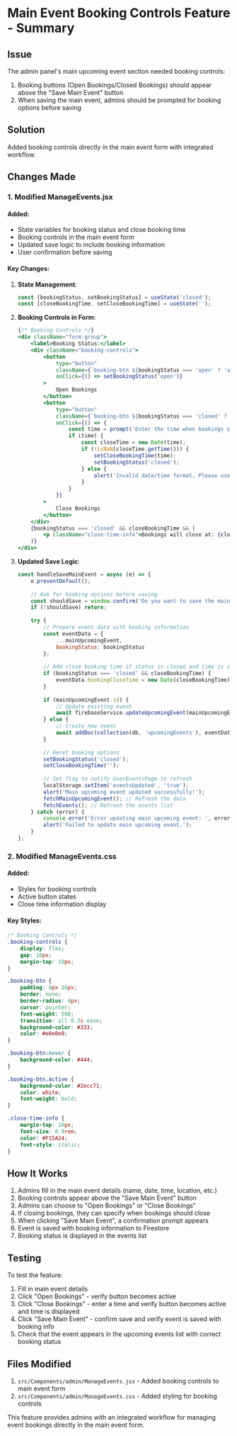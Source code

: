 # Main Event Booking Controls Feature - Summary

## Issue
The admin panel's main upcoming event section needed booking controls:
1. Booking buttons (Open Bookings/Closed Bookings) should appear above the "Save Main Event" button
2. When saving the main event, admins should be prompted for booking options before saving

## Solution
Added booking controls directly in the main event form with integrated workflow.

## Changes Made

### 1. Modified ManageEvents.jsx

#### Added:
- State variables for booking status and close booking time
- Booking controls in the main event form
- Updated save logic to include booking information
- User confirmation before saving

#### Key Changes:

1. **State Management**:
   ```javascript
   const [bookingStatus, setBookingStatus] = useState('closed');
   const [closeBookingTime, setCloseBookingTime] = useState('');
   ```

2. **Booking Controls in Form**:
   ```jsx
   {/* Booking Controls */}
   <div className="form-group">
       <label>Booking Status:</label>
       <div className="booking-controls">
           <button 
               type="button"
               className={`booking-btn ${bookingStatus === 'open' ? 'active' : ''}`}
               onClick={() => setBookingStatus('open')}
           >
               Open Bookings
           </button>
           <button 
               type="button"
               className={`booking-btn ${bookingStatus === 'closed' ? 'active' : ''}`}
               onClick={() => {
                   const time = prompt('Enter the time when bookings should close (e.g., 2023-12-31 18:00):');
                   if (time) {
                       const closeTime = new Date(time);
                       if (!isNaN(closeTime.getTime())) {
                           setCloseBookingTime(time);
                           setBookingStatus('closed');
                       } else {
                           alert('Invalid date/time format. Please use YYYY-MM-DD HH:MM format.');
                       }
                   }
               }}
           >
               Close Bookings
           </button>
       </div>
       {bookingStatus === 'closed' && closeBookingTime && (
           <p className="close-time-info">Bookings will close at: {closeBookingTime}</p>
       )}
   </div>
   ```

3. **Updated Save Logic**:
   ```javascript
   const handleSaveMainEvent = async (e) => {
       e.preventDefault();
       
       // Ask for booking options before saving
       const shouldSave = window.confirm('Do you want to save the main event with the selected booking options?');
       if (!shouldSave) return;
       
       try {
           // Prepare event data with booking information
           const eventData = {
               ...mainUpcomingEvent,
               bookingStatus: bookingStatus
           };
           
           // Add close booking time if status is closed and time is set
           if (bookingStatus === 'closed' && closeBookingTime) {
               eventData.bookingCloseTime = new Date(closeBookingTime);
           }
           
           if (mainUpcomingEvent.id) {
               // Update existing event
               await firebaseService.updateUpcomingEvent(mainUpcomingEvent.id, eventData);
           } else {
               // Create new event
               await addDoc(collection(db, 'upcomingEvents'), eventData);
           }
           
           // Reset booking options
           setBookingStatus('closed');
           setCloseBookingTime('');
           
           // Set flag to notify UserEventsPage to refresh
           localStorage.setItem('eventsUpdated', 'true');
           alert('Main upcoming event updated successfully!');
           fetchMainUpcomingEvent(); // Refresh the data
           fetchEvents(); // Refresh the events list
       } catch (error) {
           console.error('Error updating main upcoming event: ', error);
           alert('Failed to update main upcoming event.');
       }
   };
   ```

### 2. Modified ManageEvents.css

#### Added:
- Styles for booking controls
- Active button states
- Close time information display

#### Key Styles:

```css
/* Booking Controls */
.booking-controls {
    display: flex;
    gap: 10px;
    margin-top: 10px;
}

.booking-btn {
    padding: 8px 16px;
    border: none;
    border-radius: 4px;
    cursor: pointer;
    font-weight: 500;
    transition: all 0.3s ease;
    background-color: #333;
    color: #e0e0e0;
}

.booking-btn:hover {
    background-color: #444;
}

.booking-btn.active {
    background-color: #2ecc71;
    color: white;
    font-weight: bold;
}

.close-time-info {
    margin-top: 10px;
    font-size: 0.9rem;
    color: #F15A24;
    font-style: italic;
}
```

## How It Works

1. Admins fill in the main event details (name, date, time, location, etc.)
2. Booking controls appear above the "Save Main Event" button
3. Admins can choose to "Open Bookings" or "Close Bookings"
4. If closing bookings, they can specify when bookings should close
5. When clicking "Save Main Event", a confirmation prompt appears
6. Event is saved with booking information to Firestore
7. Booking status is displayed in the events list

## Testing

To test the feature:
1. Fill in main event details
2. Click "Open Bookings" - verify button becomes active
3. Click "Close Bookings" - enter a time and verify button becomes active and time is displayed
4. Click "Save Main Event" - confirm save and verify event is saved with booking info
5. Check that the event appears in the upcoming events list with correct booking status

## Files Modified

1. `src/Components/admin/ManageEvents.jsx` - Added booking controls to main event form
2. `src/Components/admin/ManageEvents.css` - Added styling for booking controls

This feature provides admins with an integrated workflow for managing event bookings directly in the main event form.